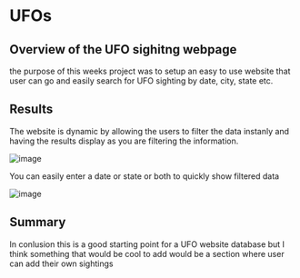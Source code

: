 # UFOs


## Overview of the UFO sighitng webpage
the purpose of this weeks project was to setup an easy to use website that user can go and easily search for UFO sighting by date, city, state etc.  

## Results 
The website is dynamic by allowing the users to filter the data instanly and having the results display as you are filtering the information.  

![image](https://user-images.githubusercontent.com/94803292/160296205-763fbb59-1176-4c1c-ba29-a74aff9a132c.png)

You can easily enter a date or state or both to quickly show filtered data

![image](https://user-images.githubusercontent.com/94803292/160296311-85396f14-68b6-4237-8a25-ec5b89c29461.png)

## Summary
In conlusion this is a good starting point for a UFO website database but I think something that would be cool to add would be a section where user can add their own sightings 
